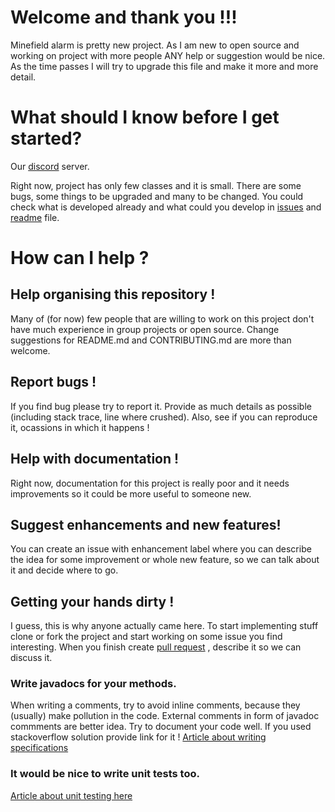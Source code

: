 # Welcome and thank you !!!

Minefield alarm is pretty new project. As I am new to open source and working on project with more people ANY help
or suggestion would be nice. As the time passes I will try to upgrade this file and make it more and more detail.

# What should I know before I get started?

Our [discord](https://discord.gg/b4EDUDs) server.

Right now, project has only few classes and it is small. There are some bugs, some things to be upgraded and many to be changed.
You could check what is developed already and what could you develop in [issues](https://github.com/Ladislav92/Mine-Field-Alarm-Android/issues) and [readme](https://github.com/Ladislav92/Mine-Field-Alarm-Android/blob/master/README.md) file.

# How can I help ?

## Help organising this repository !
Many of (for now) few people that are willing to work on this project don't have much experience in group projects or open source.
Change suggestions for README.md and CONTRIBUTING.md are more than welcome.

## Report bugs !
If you find bug please try to report it. Provide as much details as possible (including stack trace, line where crushed). 
Also, see if you can reproduce it, ocassions in which it happens !

## Help with documentation !
Right now, documentation for this project is really poor and it needs improvements so it could be more useful to someone new.

## Suggest enhancements and new features!
You can create an issue with enhancement label where you can describe the idea for some improvement or whole new feature,
so we can talk about it and decide where to go.

## Getting your hands dirty !

I guess, this is why anyone actually came here. To start implementing stuff clone or fork the project and start working on
some issue you find interesting. When you finish create [pull request](https://help.github.com/articles/creating-a-pull-request/) , describe it so we can discuss it.

### Write javadocs for your methods.
When writing a comments, try to avoid inline comments, because they (usually) make pollution in the code.
External comments in form of javadoc commments are better idea. Try to document your code well. If you used stackoverflow solution provide link for it !
[Article about writing specifications](https://ocw.mit.edu/ans7870/6/6.005/s16/classes/06-specifications/specs/)

### It would be nice to write unit tests too.
[Article about unit testing here](https://ocw.mit.edu/ans7870/6/6.005/s16/classes/03-testing/)








